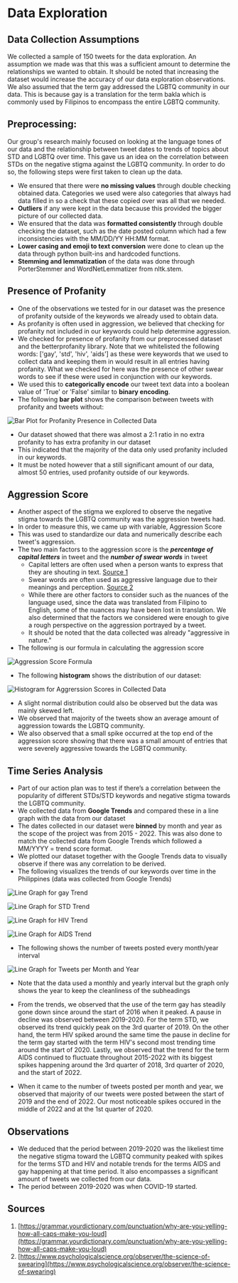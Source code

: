 # Data Exploration

## Data Collection Assumptions
We collected a sample of 150 tweets for the data exploration. An assumption we made was that this was a sufficient amount to determine the relationships we wanted to obtain. It should be noted that increasing the dataset would increase the accuracy of our data exploration observations. We also assumed that the term gay addressed the LGBTQ community in our data. This is because gay is a translation for the term bakla which is commonly used by Filipinos to encompass the entire LGBTQ community.

## Preprocessing:
Our group's research mainly focused on looking at the language tones of our data and the relationship between tweet dates to trends of topics about STD and LGBTQ over time. This gave us an idea on the correlation between STDs on the negative stigma against the LGBTQ community. In order to do so, the following steps were first taken to clean up the data.

- We ensured that there were **no missing values** through double checking obtained data. Categories we used were also categories that always had data filled in so a check that these copied over was all that we needed.
- **Outliers** if any were kept in the data because this provided the bigger picture of our collected data.
- We ensured that the data was **formatted consistently** through double checking the dataset, such as the date posted column which had a few inconsistencies with the MM/DD/YY HH:MM format.
- **Lower casing and emoji to text conversion** were done to clean up the data through python built-ins and hardcoded functions.
- **Stemming and lemmatization** of the data was done through PorterStemmer and WordNetLemmatizer from nltk.stem.

## Presence of Profanity

- One of the observations we tested for in our dataset was the presence of profanity outside of the keywords we already used to obtain data.
- As profanity is often used in aggression, we believed that checking for profanity not included in our keywords could help determine aggression.
- We checked for presence of profanity from our preprocessed dataset and the betterprofanity library. Note that we whitelisted the following words: ['gay', 'std', 'hiv', 'aids'] as these were keywords that we used to collect data and keeping them in would result in all entries having profanity. What we checked for here was the presence of other swear words to see if these were used in conjunction with our keywords.
- We used this to **categorically encode** our tweet text data into a boolean value of 'True' or 'False' similar to **binary encoding**.
- The following **bar plot** shows the comparison between tweets with profanity and tweets without:

![Bar Plot for Profanity Presence in Collected Data](https://cdn.discordapp.com/attachments/871627250204831804/1107894123907797033/bar_plot.png)

- Our dataset showed that there was almost a 2:1 ratio in no extra profanity to has extra profanity in our dataset
- This indicated that the majority of the data only used profanity included in our keywords.
- It must be noted however that a still significant amount of our data, almost 50 entries, used profanity outside of our keywords.

## Aggression Score

- Another aspect of the stigma we explored to observe the negative stigma towards the LGBTQ community was the aggression tweets had.
- In order to measure this, we came up with variable, Aggression Score
- This was used to standardize our data and numerically describe each tweet's aggression.
- The two main factors to the aggression score is the ***percentage of capital letters*** in tweet and the ***number of swear words*** in tweet
  - Capital letters are often used when a person wants to express that they are shouting in text.   [Source 1](https://grammar.yourdictionary.com/punctuation/why-are-you-yelling-how-all-caps-make-you-loud)
  - Swear words are often used as aggressive language due to their meanings and perception. [Source 2](https://www.psychologicalscience.org/observer/the-science-of-swearing)
  - While there are other factors to consider such as the nuances of the language used, since the data was translated from Filipino to English, some of the nuances may have been lost in translation. We also determined that the factors we considered were enough to give a rough perspective on the aggression portrayed by a tweet.
  - It should be noted that the data collected was already "aggressive in nature."
- The following is our formula in calculating the aggression score

![Aggression Score Formula](https://media.discordapp.net/attachments/871627250204831804/1108332640492322877/image.png)

- The following **histogram** shows the distribution of our dataset:

![Histogram for Aggrerssion Scores in Collected Data](https://cdn.discordapp.com/attachments/871627250204831804/1107911132599046204/histogram.png)

- A slight normal distribution could also be observed but the data was mainly skewed left.
- We observed that majority of the tweets show an average amount of aggression towards the LGBTQ community.
- We also observed that a small spike occurred at the top end of the aggression score showing that there was a small amount of entries that were severely aggressive towards the LGBTQ community.

## Time Series Analysis

- Part of our action plan was to test if there’s a correlation between the popularity of different STDs/STD keywords and negative stigma towards the LGBTQ community.
- We collected data from **Google Trends** and compared these in a line graph with the data from our dataset
- The dates collected in our dataset were **binned** by month and year as the scope of the project was from 2015 - 2022. This was also done to match the collected data from Google Trends which followed a MM/YYYY = trend score format.
- We plotted our dataset together with the Google Trends data to visually observe if there was any correlation to be derived.
- The following visualizes the trends of our keywords over time in the Philippines (data was collected from Google Trends)

![Line Graph for gay Trend](https://media.discordapp.net/attachments/871627250204831804/1107941617916203028/gaytrend.png)

![Line Graph for STD Trend](https://media.discordapp.net/attachments/871627250204831804/1107941618578903140/stdtrend.png)

![Line Graph for HIV Trend](https://media.discordapp.net/attachments/871627250204831804/1107941618180423700/hivtrend.png)

![Line Graph for AIDS Trend](https://media.discordapp.net/attachments/871627250204831804/1107941619262562334/aidstrend.png)

- The following shows the number of tweets posted every month/year interval

![Line Graph for Tweets per Month and Year](https://media.discordapp.net/attachments/871627250204831804/1107941619031867522/numtweets.png)

- Note that the data used a monthly and yearly interval but the graph only shows the year to keep the cleanliness of the subheadings

- From the trends, we observed that the use of the term gay has steadily gone down since around the start of 2016 when it peaked. A pause in decline was observed between 2019-2020. For the term STD, we observed its trend quickly peak on the 3rd quarter of 2019. On the other hand, the term HIV spiked around the same time the pause in decline for the term gay started with the term HIV's second most trending time around the start of 2020. Lastly, we observed that the trend for the term AIDS continued to fluctuate throughout 2015-2022 with its biggest spikes happening around the 3rd quarter of 2018, 3rd quarter of 2020, and the start of 2022.
- When it came to the number of tweets posted per month and year, we observed that majority of our tweets were posted between the start of 2019 and the end of 2022. Our most noticeable spikes occured in the middle of 2022 and at the 1st quarter of 2020.

## Observations

- We deduced that the period between 2019-2020 was the likeliest time the negative stigma toward the LGBTQ community peaked with spikes for the terms STD and HIV and notable trends for the terms AIDS and gay happening at that time period. It also encompasses a significant amount of tweets we collected from our data.
- The period between 2019-2020 was when COVID-19 started.



## Sources

1. [https://grammar.yourdictionary.com/punctuation/why-are-you-yelling-how-all-caps-make-you-loud](https://grammar.yourdictionary.com/punctuation/why-are-you-yelling-how-all-caps-make-you-loud)
2. [https://www.psychologicalscience.org/observer/the-science-of-swearing](https://www.psychologicalscience.org/observer/the-science-of-swearing)